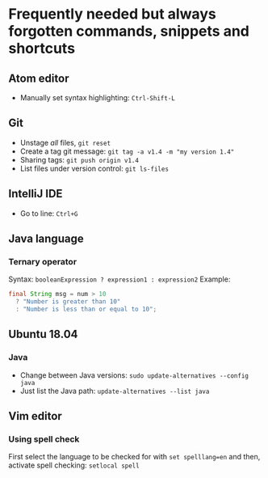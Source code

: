 # Frequently needed but always forgotten commands, snippets and shortcuts

## Atom editor
- Manually set syntax highlighting: ```Ctrl-Shift-L```

## Git
- Unstage *all* files, ```git reset```
- Create a tag git message: ```git tag -a v1.4 -m "my version 1.4"```
- Sharing tags: ```git push origin v1.4```
- List files under version control: ```git ls-files```

## IntelliJ IDE
- Go to line: ```Ctrl+G```

## Java language

### Ternary operator
Syntax: ```booleanExpression ? expression1 : expression2```
Example:
```Java
final String msg = num > 10
  ? "Number is greater than 10"
  : "Number is less than or equal to 10";
```  

## Ubuntu 18.04

### Java
- Change between Java versions: ```sudo update-alternatives --config java```
- Just list the Java path: ```update-alternatives --list java```

## Vim editor

### Using spell check
First select the language to be checked for with ```set spelllang=en``` and then, activate spell checking: ```setlocal spell```
